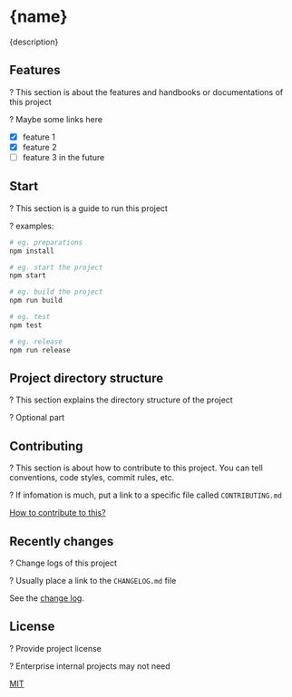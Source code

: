 # {name}

{description}

## Features

? This section is about the features and handbooks or documentations of this project

? Maybe some links here

- [x] feature 1
- [x] feature 2
- [ ] feature 3 in the future

## Start

? This section is a guide to run this project

? examples:

```sh
# eg. preparations
npm install

# eg. start the project
npm start

# eg. build the project
npm run build

# eg. test
npm test

# eg. release
npm run release
```

## Project directory structure

? This section explains the directory structure of the project

? Optional part

## Contributing

? This section is about how to contribute to this project. You can tell conventions, code styles, commit rules, etc.

? If infomation is much, put a link to a specific file called `CONTRIBUTING.md`

[How to contribute to this?](CONTRIBUTING.md)

## Recently changes

? Change logs of this project

? Usually place a link to the `CHANGELOG.md` file

See the [change log](CHANGELOG.md).

## License

? Provide project license

? Enterprise internal projects may not need

[MIT](LICENSE)
